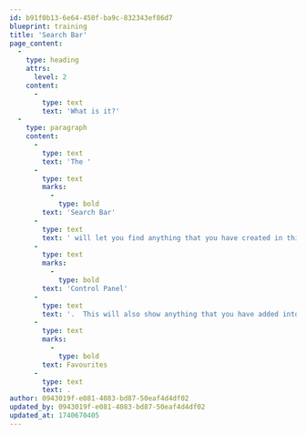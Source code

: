 ```yaml
---
id: b91f0b13-6e64-450f-ba9c-832343ef86d7
blueprint: training
title: 'Search Bar'
page_content:
  -
    type: heading
    attrs:
      level: 2
    content:
      -
        type: text
        text: 'What is it?'
  -
    type: paragraph
    content:
      -
        type: text
        text: 'The '
      -
        type: text
        marks:
          -
            type: bold
        text: 'Search Bar'
      -
        type: text
        text: ' will let you find anything that you have created in this '
      -
        type: text
        marks:
          -
            type: bold
        text: 'Control Panel'
      -
        type: text
        text: '.  This will also show anything that you have added into your '
      -
        type: text
        marks:
          -
            type: bold
        text: Favourites
      -
        type: text
        text: .
author: 0943019f-e081-4083-bd87-50eaf4d4df02
updated_by: 0943019f-e081-4083-bd87-50eaf4d4df02
updated_at: 1740670405
---
```

